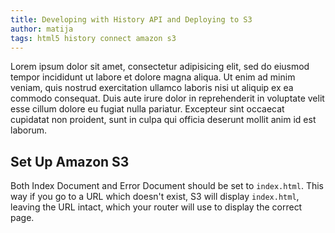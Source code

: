 ```yaml
---
title: Developing with History API and Deploying to S3
author: matija
tags: html5 history connect amazon s3
---
```


Lorem ipsum dolor sit amet, consectetur adipisicing elit, sed do eiusmod tempor incididunt ut labore et dolore magna aliqua. Ut enim ad minim veniam, quis nostrud exercitation ullamco laboris nisi ut aliquip ex ea commodo consequat. Duis aute irure dolor in reprehenderit in voluptate velit esse cillum dolore eu fugiat nulla pariatur. Excepteur sint occaecat cupidatat non proident, sunt in culpa qui officia deserunt mollit anim id est laborum.

## Set Up Amazon S3

Both Index Document and Error Document should be set to `index.html`. This way if you go to a URL which doesn't exist, S3 will display `index.html`, leaving the URL intact, which your router will use to display the correct page.
